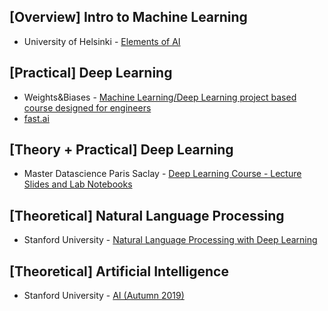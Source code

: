 ## [Overview] Intro to Machine Learning
- University of Helsinki - [Elements of AI](https://www.elementsofai.com/)

## [Practical] Deep Learning
- Weights&Biases - [Machine Learning/Deep Learning project based course designed for engineers](https://github.com/lukas/ml-class/)
- [fast.ai](https://www.fast.ai)

## [Theory + Practical] Deep Learning
- Master Datascience Paris Saclay - [Deep Learning Course - Lecture Slides and Lab Notebooks](https://m2dsupsdlclass.github.io/lectures-labs/)

## [Theoretical] Natural Language Processing
- Stanford University - [Natural Language Processing with Deep Learning](http://web.stanford.edu/class/cs224n/)

## [Theoretical] Artificial Intelligence
- Stanford University - [AI (Autumn 2019)](https://www.youtube.com/watch?v=J8Eh7RqggsU&list=PLoROMvodv4rO1NB9TD4iUZ3qghGEGtqNX)